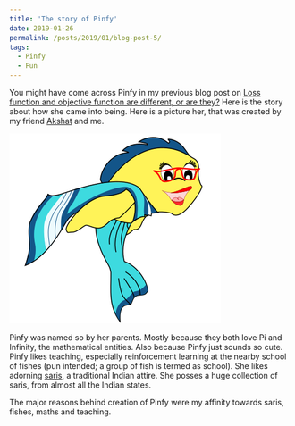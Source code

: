 ```yaml
---
title: 'The story of Pinfy'
date: 2019-01-26
permalink: /posts/2019/01/blog-post-5/
tags:
  - Pinfy
  - Fun
---
```


You might have come across Pinfy in my previous blog post on [Loss function and objective function are different, or are they?](https://sapanachaudhary.github.io/colab_pages_1/) Here is the story about how she came into being. Here is a picture her, that was created by my friend [Akshat](http://ad74.blogs.rice.edu) and me. 

![Pinfy](/images/pinfy_vector_nobg_small-2.png)

Pinfy was named so by her parents. Mostly because they both love Pi and Infinity, the mathematical entities. Also because Pinfy just sounds so cute. Pinfy likes teaching, especially reinforcement learning at the nearby school of fishes (pun intended; a group of fish is termed as school). She likes adorning [saris](https://en.wikipedia.org/wiki/Sari), a traditional Indian attire. She posses a huge collection of saris, from almost all the Indian states. 


The major reasons behind creation of Pinfy were my affinity towards saris, fishes, maths and teaching.  










